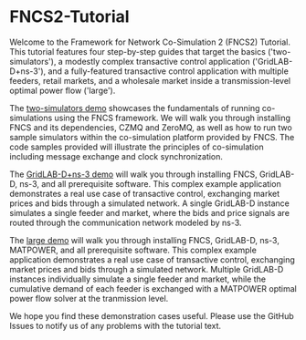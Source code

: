 FNCS2-Tutorial
==============
Welcome to the Framework for Network Co-Simulation 2 (FNCS2) Tutorial.
This tutorial features four step-by-step guides that target the basics
('two-simulators'), a modestly complex transactive control
application ('GridLAB-D+ns-3'), and a fully-featured transactive control
application with multiple feeders, retail markets, and a wholesale
market inside a transmission-level optimal power flow ('large').

The [two-simulators demo](demo-two-simulators) showcases the
fundamentals of running co-simulations using the FNCS framework. We will
walk you through installing FNCS and its dependencies, CZMQ and ZeroMQ,
as well as how to run two sample simulators within the co-simulation
platform provided by FNCS. The code samples provided will illustrate the
principles of co-simulation including message exchange and clock
synchronization.

The [GridLAB-D+ns-3 demo](demo-gld-ns3) will walk you through installing
FNCS, GridLAB-D, ns-3, and all prerequisite software. This complex
example application demonstrates a real use case of transactive control,
exchanging market prices and bids through a simulated network. A single
GridLAB-D instance simulates a single feeder and market, where the bids
and price signals are routed through the communication network modeled
by ns-3.

The [large demo](demo-large) will walk you through installing FNCS,
GridLAB-D, ns-3, MATPOWER, and all prerequisite software. This complex
example application demonstrates a real use case of transactive control,
exchanging market prices and bids through a simulated network. Multiple
GridLAB-D instances individually simulate a single feeder and market,
while the cumulative demand of each feeder is exchanged with a MATPOWER
optimal power flow solver at the tranmission level.

We hope you find these demonstration cases useful. Please use the
GitHub Issues to notify us of any problems with the tutorial text.
